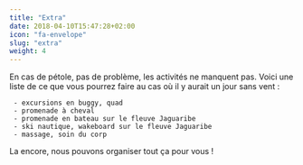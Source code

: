 ```yaml
---
title: "Extra"
date: 2018-04-10T15:47:28+02:00
icon: "fa-envelope"
slug: "extra"
weight: 4
---
```


En cas de pétole, pas de problème, les activités ne manquent pas. Voici une liste de ce que vous pourrez faire au cas où il y aurait un jour sans vent : 

	 - excursions en buggy, quad
	 - promenade à cheval
	 - promenade en bateau sur le fleuve Jaguaribe
	 - ski nautique, wakeboard sur le fleuve Jaguaribe
	 - massage, soin du corp 
La encore, nous pouvons organiser tout ça pour vous !
